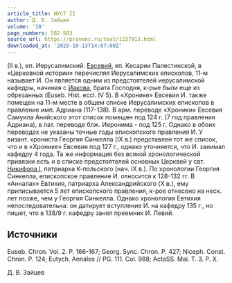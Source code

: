 ```yaml
---
article_title: ИУСТ II
author: Д. В. Зайцев
volume: '28'
page_numbers: 582-583
source_url: https://pravenc.ru/text/1237913.html
downloaded_at: '2025-10-13T14:07:09Z'
---
```


(II в.), еп. Иерусалимский. [Евсевий](https://pravenc.ru/text/Евсевий.html), еп. Кесарии Палестинской, в «Церковной истории» перечисляя Иерусалимских епископов, 11-м называет И. Он является одним из предстоятелей иерусалимской кафедры, начиная с [Иакова](https://pravenc.ru/text/Иаков.html), брата Господня, к-рые были еще из обрезанных (Euseb. Hist. eccl. IV 5). В «Хронике» Евсевия И. также помещен на 11-м месте в общем списке Иерусалимских епископов в правление имп. Адриана (117-138). В арм. переводе «Хроники» Евсевия Самуила Анийского этот список помещен под 124 г. (7 год правления Адриана), в лат. переводе блж. Иеронима - под 125 г. Однако в обоих переводах не указаны точные годы епископского правления И. У визант. хрониста Георгия Синкелла (IX в.) представлен тот же список, что и в «Хронике» Евсевия под 127 г., однако уточняется, что И. занимал кафедру 4 года. Та же информация без всякой хронологической привязки есть и в списке предстоятелей основных Церквей у свт. [Никифора I](<https://pravenc.ru/text/Никифор I.html>), патриарха К-польского (нач. IX в.). По хронологии Георгия Синкелла, епископское правление И. относится к 128-132 гг. В «Анналах» Евтихия, патриарха Александрийского (X в.), ему приписывается 5 лет епископского правления, к-рое отнесено на неск. лет позже, чем у Георгия Синкелла. Однако хронология Евтихия непоследовательна: он датирует вступление И. на кафедру 135 г., но пишет, что в 138/9 г. кафедру занял преемник И. Левий.

## Источники

Euseb. Chron. Vol. 2. P. 166-167; Georg. Sync. Chron. P. 427; Niceph. Const. Chron. P. 124; Eutych. Annales // PG. 111. Col. 988; ActaSS. Mai. T. 3. P. X.

Д. В. Зайцев
